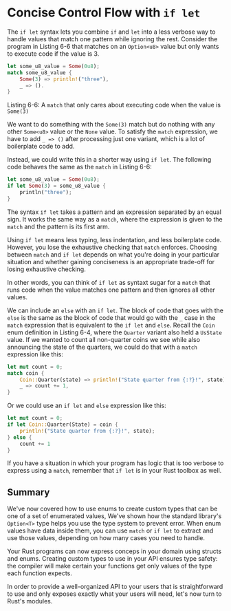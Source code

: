 # Concise Control Flow with `if let`

The `if let` syntax lets you
combine `if` and `let`
into a less verbose way
to handle values that match one pattern
while ignoring the rest.
Consider the program in Listing 6-6 that matches on an
`Option<u8>` value but
only wants to execute code if the value is 3.

```rs
let some_u8_value = Some(0u8);
match some_u8_value {
    Some(3) => println!("three"),
    _ => ().
}
```

Listing 6-6: A `match` that only cares about executing code when the value is `Some(3)`

We want to do something
with the `Some(3)` match
but do nothing with any other `Some<u8>` value
or the `None` value.
To satisfy the `match` expression,
we have to add `_ => ()` after processing just one variant, which is a lot of boilerplate code to add.

Instead, we could write this in a shorter way using `if let`.
The following code behaves the same as the `match` in Listing 6-6:

```rs
let some_u8_value = Some(0u8);
if let Some(3) = some_u8_value {
    println("three");
}
```

The syntax `if let` takes a pattern and an expression
separated by an equal sign.
It works the same way as a `match`,
where the expression is given
to the `match` and the pattern is its first arm.

Using `if let` means less typing,
less indentation,
and less boilerplate code.
However, you lose
the exhaustive checking
that `match` enforces.
Choosing between `match` and `if let` depends on
what you're doing in your particular situation and whether gaining conciseness is an appropriate trade-off for losing exhaustive checking.

In other words,
you can think of `if let` as syntaxt sugar
for a `match` that runs code when the value matches
one pattern and then ignores all other values.

We can include an `else` with an `if let`.
The block of code that goes with the `else` is the same as the block of code that would go with the `_` case in the `match` expression that is equivalent to the `if let` and `else`.
Recall the `Coin` enum definition
in Listing 6-4,
where the `Quarter` variant also held a `UsState` value.
If we wanted to count all non-quarter coins
we see while also announcing the state of the quarters,
we could do that with a `match` expression like this:

```rs
let mut count = 0;
match coin {
    Coin::Quarter(state) => println!("State quarter from {:?}!", state),
    _ => count += 1,
}
```

Or we could use an `if let` and `else` expression like this:

```rs
let mut count = 0;
if let Coin::Quarter(State) = coin {
    println!("State quarter from {:?}!", state);
} else {
    count += 1
}
```

If you have a situation in which
your program has logic
that is too verbose to express using a `match`,
remember that `if let` is in your Rust toolbox as well.

## Summary

We've now covered how to use enums
to create custom types
that can be one of a set of enumerated values,
We've shown how the standard library's
`Option<T>` type
helps you use the type system
to prevent error.
When enum values have data
inside them, you can use `match` or `if let` to extract and use those values, depending on how many cases you need to handle.

Your Rust programs can now express conceps
in your domain
using structs and enums.
Creating custom types
to use in your API ensures type safety:
the compiler will make certain your functions get only values of the type each function expects.

In order to provide a well-organized API to your users that is straightforward to use and only exposes exactly what your users will need, let's now turn to Rust's modules.
